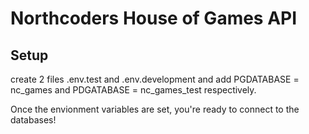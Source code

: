 # Northcoders House of Games API

## Setup 

create 2 files .env.test and .env.development and add PGDATABASE = nc_games and PDGATABASE = nc_games_test respectively.

Once the envionment variables are set, you're ready to connect to the databases!
